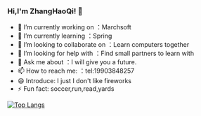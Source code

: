 ### Hi,I'm ZhangHaoQi! 👋


<!-- **Zhang-HaoQi/Zhang-HaoQi** is a ✨ _special_ ✨ repository because its `README.md` (this file) appears on your GitHub profile.

Here are some ideas to get you started: -->

- 🔭 I’m currently working on ：Marchsoft
- 🌱 I’m currently learning ：Spring
- 👯 I’m looking to collaborate on ：Learn computers together
- 🤔 I’m looking for help with ：Find small partners to learn with
- 💬 Ask me about ：I will give you a future.
- 📫 How to reach me: ：tel:19903848257
- 😄 Introduce: I just I don't like fireworks 
- ⚡ Fun fact: soccer,run,read,yards

[![Top Langs](https://github-readme-stats.vercel.app/api/top-langs/?username=anuraghazra)](https://github.com/Zhang-HaoQi/Zhang-HaoQi)
